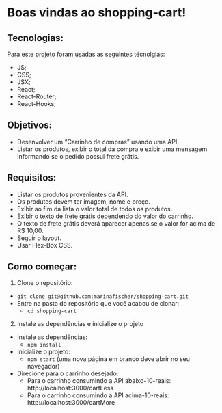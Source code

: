 # Boas vindas ao shopping-cart!

## Tecnologias: 
  Para este projeto foram usadas as seguintes técnolgias:
  - JS;
  - CSS;
  - JSX;
  - React;
  - React-Router;
  - React-Hooks;

## Objetivos:
  - Desenvolver um “Carrinho de compras” usando uma API.
  - Listar os produtos, exibir o total da compra e exibir uma mensagem informando se o pedido possui frete grátis.

## Requisitos:
  - Listar os produtos provenientes da API.
  - Os produtos devem ter imagem, nome e preço.
  - Exibir ao fim da lista o valor total de todos os produtos.
  - Exibir o texto de frete grátis dependendo do valor do carrinho.
  - O texto de frete grátis deverá aparecer apenas se o valor for acima de R$ 10,00.
  - Seguir o layout.
  - Usar Flex-Box CSS.

## Como começar:
  1. Clone o repositório:
   * `git clone git@github.com:marinafischer/shopping-cart.git`
  * Entre na pasta do repositório que você acabou de clonar:
    * `cd shopping-cart`

  2. Instale as dependências e inicialize o projeto
  * Instale as dependências:
    * `npm install`
  * Inicialize o projeto:
    * `npm start` (uma nova página em branco deve abrir no seu navegador)
  * Direcione para o carrinho desejado:
    - Para o carrinho consumindo a API abaixo-10-reais: http://localhost:3000/cartLess
    - Para o carrinho consumindo a API acima-10-reais: http://localhost:3000/cartMore
